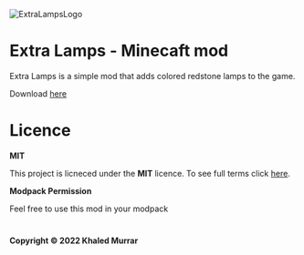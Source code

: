 ![ExtraLampsLogo](https://user-images.githubusercontent.com/95375209/183659272-aae84b74-ecb8-4ae0-846b-178870d30847.png)


# Extra Lamps - Minecaft mod
Extra Lamps is a simple mod that adds colored redstone lamps to the game.

Download [here](https://www.curseforge.com/minecraft/mc-mods/extra-lamps/files)

# Licence
<b>MIT</b>

This project is licneced under the <b>MIT</b> licence. To see full terms click [here](https://github.com/KhalouchDev/ExtraLamps/blob/master/LICENCE).

<b>Modpack Permission</b>

Feel free to use this mod in your modpack
#

<b>Copyright © 2022 Khaled Murrar</b>

